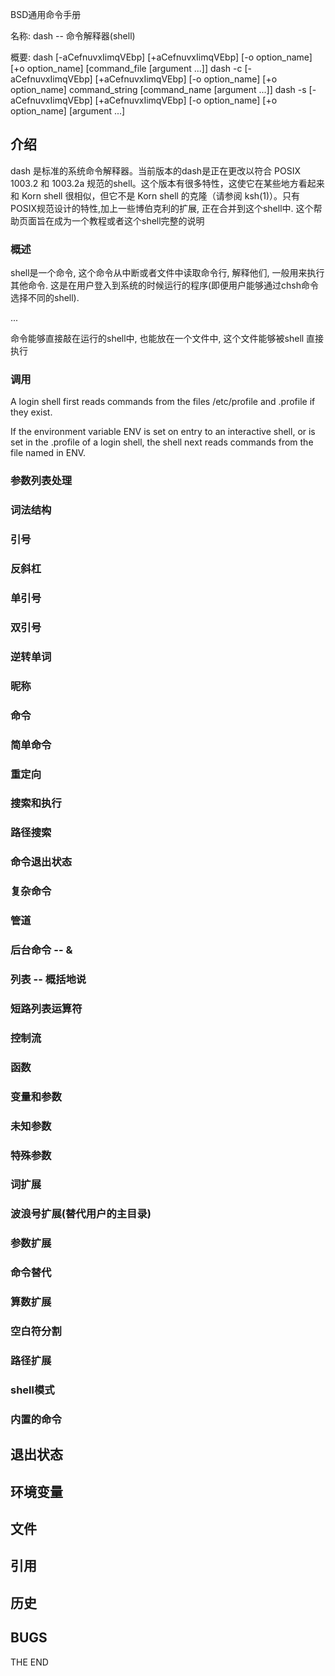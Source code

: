 BSD通用命令手册

名称: dash  -- 命令解释器(shell)

概要: 
    dash [-aCefnuvxIimqVEbp] [+aCefnuvxIimqVEbp] [-o option_name] [+o option_name]
          [command_file [argument ...]]
    dash -c [-aCefnuvxIimqVEbp] [+aCefnuvxIimqVEbp] [-o option_name] [+o option_name]
          command_string [command_name [argument ...]]
    dash -s [-aCefnuvxIimqVEbp] [+aCefnuvxIimqVEbp] [-o option_name] [+o option_name]
          [argument ...]


## 介绍

dash 是标准的系统命令解释器。当前版本的dash是正在更改以符合 POSIX 1003.2 和 1003.2a 规范的shell。这个版本有很多特性，这使它在某些地方看起来和 Korn shell 很相似，但它不是 Korn shell 的克隆（请参阅 ksh(1)）。只有POSIX规范设计的特性,加上一些博伯克利的扩展, 正在合并到这个shell中. 这个帮助页面旨在成为一个教程或者这个shell完整的说明


### 概述

shell是一个命令, 这个命令从中断或者文件中读取命令行, 解释他们, 一般用来执行其他命令. 这是在用户登入到系统的时候运行的程序(即便用户能够通过chsh命令选择不同的shell). 

... 

命令能够直接敲在运行的shell中, 也能放在一个文件中, 这个文件能够被shell 直接执行

### 调用
A login shell first reads commands from the files /etc/profile and .profile if they exist.

If the environment variable ENV is set on entry to an interactive shell, or is set in the .profile of a login shell, the shell next reads commands from the file named in ENV.


### 参数列表处理



### 词法结构



### 引号



### 反斜杠



### 单引号



### 双引号



### 逆转单词



### 昵称



### 命令



### 简单命令



### 重定向



### 搜索和执行



### 路径搜索



### 命令退出状态



### 复杂命令



### 管道



### 后台命令 -- &



### 列表 -- 概括地说



### 短路列表运算符



### 控制流



### 函数



### 变量和参数



### 未知参数



### 特殊参数



### 词扩展



### 波浪号扩展(替代用户的主目录)



### 参数扩展



### 命令替代



### 算数扩展



### 空白符分割



### 路径扩展



### shell模式



### 内置的命令





## 退出状态



## 环境变量



## 文件


## 引用




## 历史

## BUGS


THE END




